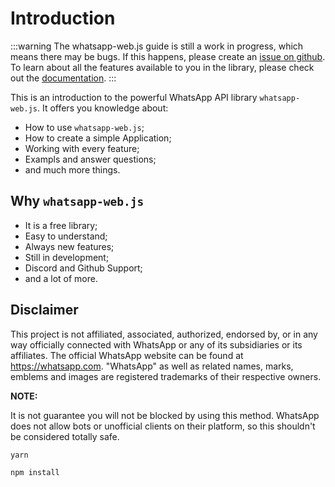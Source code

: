 # Introduction

:::warning
The whatsapp-web.js guide is still a work in progress, which means there may be bugs. If this happens, please create an [issue on github](https://github.com/wwebjs/wwebjs.dev/issues/new). To learn about all the features available to you in the library, please check out the [documentation](https://docs.wwebjs.dev/).
:::

This is an introduction to the powerful WhatsApp API library `whatsapp-web.js`. It offers you knowledge about:

- How to use `whatsapp-web.js`;
- How to create a simple Application;
- Working with every feature;
- Exampls and answer questions;
- and much more things.

<!-- an incredible number of ways to interact with WhatsApp. You can run a WhatsApp API client that connects through the WhatsApp Web browser app. It uses Puppeteer to run a real instance of Whatsapp Web to avoid getting blocked. --->


## Why `whatsapp-web.js`

- It is a free library;
- Easy to understand;
- Always new features;
- Still in development;
- Discord and Github Support;
- and a lot of more.

## Disclaimer

This project is not affiliated, associated, authorized, endorsed by, or in any way officially connected with WhatsApp or any of its subsidiaries or its affiliates. The official WhatsApp website can be found at https://whatsapp.com. "WhatsApp" as well as related names, marks, emblems and images are registered trademarks of their respective owners.

**NOTE:**

It is not guarantee you will not be blocked by using this method. WhatsApp does not allow bots or unofficial clients on their platform, so this shouldn't be considered totally safe.

<!--- Create your Website/App/Bots/and more -> //create changing HTML on this --->

<CodeGroup>
  <CodeGroupItem title="YARN">

```bash:no-line-numbers
yarn
```

  </CodeGroupItem>

  <CodeGroupItem title="NPM" active>

```bash:no-line-numbers
npm install
```

  </CodeGroupItem>
</CodeGroup>